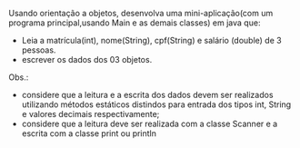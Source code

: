 Usando orientação a objetos, desenvolva uma mini-aplicação(com um programa principal,usando Main e as demais classes) em java que:
- Leia a matrícula(int), nome(String), cpf(String) e salário (double) de 3 pessoas.
- escrever os dados dos 03 objetos.

Obs.:
- considere que a leitura e a escrita dos dados devem ser realizados utilizando métodos estáticos distindos para entrada dos tipos int, String e valores decimais respectivamente;
- considere que a leitura deve ser realizada com a classe Scanner e a escrita com a classe print ou println
